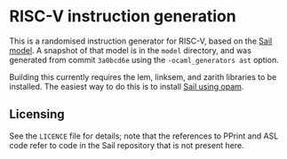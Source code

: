 # RISC-V instruction generation

This is a randomised instruction generator for RISC-V, based on the
[Sail model][sail].  A snapshot of that model is in the `model`
directory, and was generated from commit `3a0bcd6e` using the
`-ocaml_generators ast` option.

[sail]: https://github.com/rems-project/sail

Building this currently requires the lem, linksem, and zarith
libraries to be installed.  The easiest way to do this is to install
[Sail using opam][opam].

[opam]: https://github.com/rems-project/sail/wiki/OPAMInstall

## Licensing

See the `LICENCE` file for details; note that the references to PPrint
and ASL code refer to code in the Sail repository that is not present
here.
